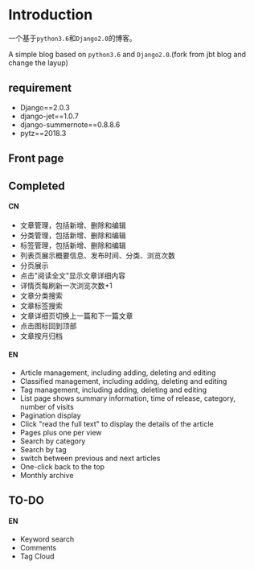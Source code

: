 # Introduction

一个基于`python3.6`和`Django2.0`的博客。 

A simple blog based on `python3.6` and `Django2.0`.(fork from jbt blog and change the layup)

## requirement
- Django==2.0.3
- django-jet==1.0.7
- django-summernote==0.8.8.6
- pytz==2018.3
  
## Front page


## Completed

#### CN
- 文章管理，包括新增、删除和编辑
- 分类管理，包括新增、删除和编辑
- 标签管理，包括新增、删除和编辑
- 列表页展示概要信息、发布时间、分类、浏览次数
- 分页展示
- 点击"阅读全文"显示文章详细内容
- 详情页每刷新一次浏览次数+1
- 文章分类搜索
- 文章标签搜索
- 文章详细页切换上一篇和下一篇文章
- 点击图标回到顶部
- 文章按月归档

#### EN
- Article management, including adding, deleting and editing
- Classified management, including adding, deleting and editing
- Tag management, including adding, deleting and editing
- List page shows summary information, time of release, category, number of visits
- Pagination display
- Click "read the full text" to display the details of the article
- Pages plus one per view
- Search by category
- Search by tag
- switch between previous and next articles
- One-click back to the top
- Monthly archive

## TO-DO


#### EN

- Keyword search
- Comments
- Tag Cloud
